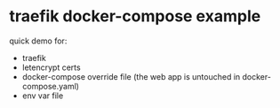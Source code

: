 traefik docker-compose example
==============================
quick demo for:

- traefik
- letencrypt certs
- docker-compose override file (the web app is untouched in docker-compose.yaml)
- env var file
